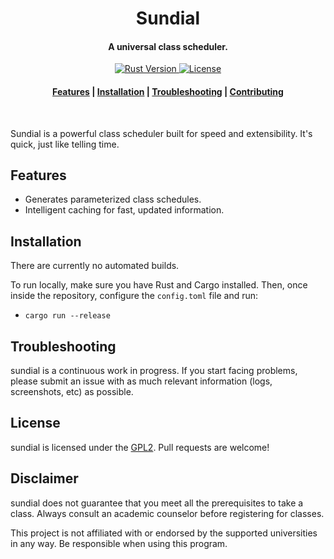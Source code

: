 <h1 align="center">
Sundial
</h1>
<h4 align="center">
    A universal class scheduler.
</h4>

<p align="center">
    <a href="https://www.rust-lang.org/tools/install">
        <img src="https://badgen.net/badge/rust/1.42+/?color=orange" alt="Rust Version" />
    </a>
    <a href="https://github.com/gnuyent/sundial/blob/master/LICENSE">
        <img src="https://badgen.net/badge/license/GPL2/orange" alt="License" />
    </a>
</p>

<div align="center">
    <h4>
        <a href="#features">Features</a> |
        <a href="#installation">Installation</a> |
        <a href="#troubleshooting">Troubleshooting</a> |
        <a href="#contributing">Contributing</a>
    </h4>
</div>
<br>

Sundial is a powerful class scheduler built for speed and extensibility. It's quick, just like telling time.

## Features
* Generates parameterized class schedules.
* Intelligent caching for fast, updated information.

## Installation
There are currently no automated builds.

To run locally, make sure you have Rust and Cargo installed. Then, once inside the repository, configure the `config.toml` file and run:

* `cargo run --release`

## Troubleshooting
sundial is a continuous work in progress. If you start facing problems, please submit an issue with as much relevant
information (logs, screenshots, etc) as possible.

## License
sundial is licensed under the [GPL2](LICENSE). Pull requests are welcome!

## Disclaimer
sundial does not guarantee that you meet all the prerequisites to take a class. Always consult an academic counselor
before registering for classes.

This project is not affiliated with or endorsed by the supported universities in any way. Be responsible when using this program.
